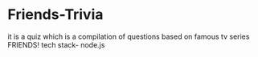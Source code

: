 #  Friends-Trivia
 it is a quiz which is a compilation of questions based on famous tv series FRIENDS! tech stack- node.js
